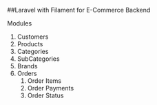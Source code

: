 ##Laravel with Filament for E-Commerce Backend

Modules

1. Customers
2. Products
3. Categories
4. SubCategories
5. Brands
6. Orders
   1. Order Items
   2. Order Payments
   3. Order Status